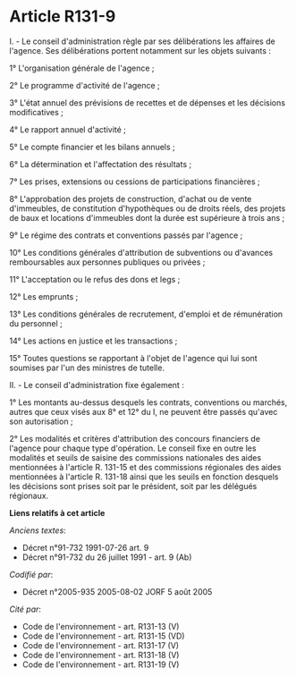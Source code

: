 # Article R131-9

I. - Le conseil d'administration règle par ses délibérations les affaires de l'agence. Ses délibérations portent notamment
sur les objets suivants :

1° L'organisation générale de l'agence ;

2° Le programme d'activité de l'agence ;

3° L'état annuel des prévisions de recettes et de dépenses et les décisions modificatives ;

4° Le rapport annuel d'activité ;

5° Le compte financier et les bilans annuels ;

6° La détermination et l'affectation des résultats ;

7° Les prises, extensions ou cessions de participations financières ;

8° L'approbation des projets de construction, d'achat ou de vente d'immeubles, de constitution d'hypothèques ou de droits
réels, des projets de baux et locations d'immeubles dont la durée est supérieure à trois ans ;

9° Le régime des contrats et conventions passés par l'agence ;

10° Les conditions générales d'attribution de subventions ou d'avances remboursables aux personnes publiques ou privées ;

11° L'acceptation ou le refus des dons et legs ;

12° Les emprunts ;

13° Les conditions générales de recrutement, d'emploi et de rémunération du personnel ;

14° Les actions en justice et les transactions ;

15° Toutes questions se rapportant à l'objet de l'agence qui lui sont soumises par l'un des ministres de tutelle.

II. - Le conseil d'administration fixe également :

1° Les montants au-dessus desquels les contrats, conventions ou marchés, autres que ceux visés aux 8° et 12° du I, ne peuvent
être passés qu'avec son autorisation ;

2° Les modalités et critères d'attribution des concours financiers de l'agence pour chaque type d'opération. Le conseil fixe
en outre les modalités et seuils de saisine des commissions nationales des aides mentionnées à l'article R. 131-15 et des
commissions régionales des aides mentionnées à l'article R. 131-18 ainsi que les seuils en fonction desquels les décisions
sont prises soit par le président, soit par les délégués régionaux.

**Liens relatifs à cet article**

_Anciens textes_:

  - Décret n°91-732 1991-07-26 art. 9
  - Décret n°91-732 du 26 juillet 1991 - art. 9 (Ab)

_Codifié par_:

  - Décret n°2005-935 2005-08-02 JORF 5 août 2005

_Cité par_:

  - Code de l'environnement - art. R131-13 (V)
  - Code de l'environnement - art. R131-15 (VD)
  - Code de l'environnement - art. R131-17 (V)
  - Code de l'environnement - art. R131-18 (V)
  - Code de l'environnement - art. R131-19 (V)
